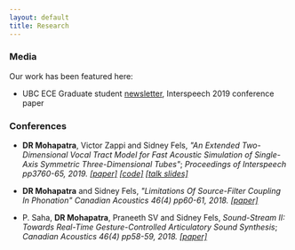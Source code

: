 ```yaml
---
layout: default
title: Research
---
```

### Media

Our work has been featured here:

* UBC ECE Graduate student [newsletter](https://secure.campaigner.com/csb/Public/show/g94h-lkm--3b4g4c-cp6de9), Interspeech 2019 conference paper

### Conferences

* **DR Mohapatra**, Victor Zappi and Sidney Fels, *"An Extended Two-Dimensional Vocal Tract Model for Fast Acoustic Simulation of Single-Axis Symmetric Three-Dimensional Tubes"*; *Proceedings of Interspeech pp3760-65, 2019. [[paper]](https://www.isca-speech.org/archive/Interspeech_2019/pdfs/1764.pdf) [[code]](https://github.com/Debasishray19/vocaltube-speech-synthesis/tree/master/version03) [[talk slides]](https://github.com/Debasishray19/debasishray19.github.io/blob/master/assets/conferenceppt/Interspeech%202019%20Presentation.pdf)*

* **DR Mohapatra** and Sidney Fels, *"Limitations Of Source-Filter Coupling In Phonation"* *Canadian Acoustics 46(4) pp60-61, 2018. [[paper]](https://arxiv.org/abs/1811.07435)*

* P. Saha, **DR Mohapatra**, Praneeth SV and Sidney Fels, *Sound-Stream II: Towards Real-Time Gesture-Controlled Articulatory Sound Synthesis*; *Canadian Acoustics 46(4) pp58-59, 2018. [[paper]](https://arxiv.org/abs/1811.08029)*
